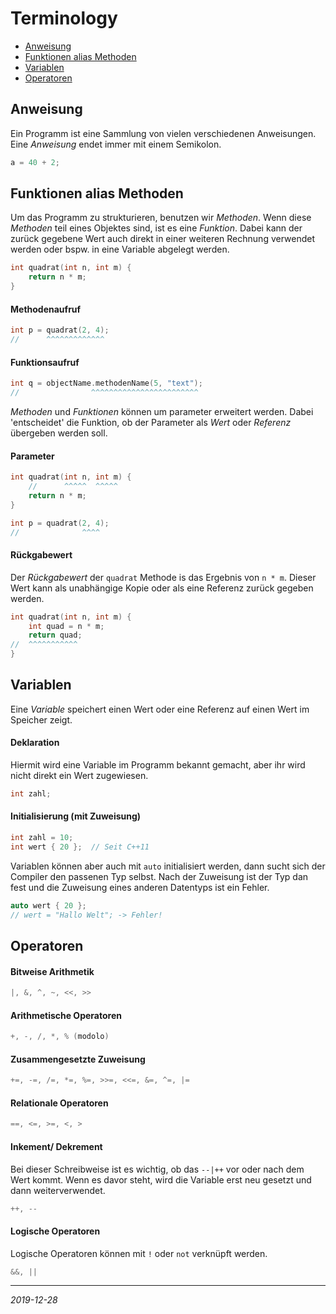 # Terminology

* [Anweisung](#anweisung)
* [Funktionen alias Methoden](#funktionen-alias-methoden)
* [Variablen](#variablen)
* [Operatoren](#operatoren)

## Anweisung

Ein Programm ist eine Sammlung von vielen verschiedenen Anweisungen. Eine
_Anweisung_ endet immer mit einem Semikolon.

```c
a = 40 + 2;
```

## Funktionen alias Methoden

Um das Programm zu strukturieren, benutzen wir _Methoden_. Wenn diese _Methoden_
teil eines Objektes sind, ist es eine _Funktion_. Dabei kann der zurück gegebene
Wert auch direkt in einer weiteren Rechnung verwendet werden oder bspw. in eine
Variable abgelegt werden.

```c
int quadrat(int n, int m) {
    return n * m;
}
```

#### Methodenaufruf

```c
int p = quadrat(2, 4);
//      ^^^^^^^^^^^^^
```

#### Funktionsaufruf

```c
int q = objectName.methodenName(5, "text");
//                ^^^^^^^^^^^^^^^^^^^^^^^^
```

_Methoden_ und _Funktionen_ können um parameter erweitert werden. Dabei
'entscheidet' die Funktion, ob der Parameter als _Wert_ oder _Referenz_
übergeben werden soll.

#### Parameter

```c
int quadrat(int n, int m) {
    //      ^^^^^  ^^^^^
    return n * m;
}
```

```c
int p = quadrat(2, 4);
//              ^^^^
```

#### Rückgabewert

Der _Rückgabewert_ der `quadrat` Methode is das Ergebnis von `n * m`. Dieser Wert
kann als unabhängige Kopie oder als eine Referenz zurück gegeben werden.

```c
int quadrat(int n, int m) {
    int quad = n * m;
    return quad;
//  ^^^^^^^^^^^
}
```

## Variablen

Eine _Variable_ speichert einen Wert oder eine Referenz auf einen Wert im Speicher
zeigt.

#### Deklaration

Hiermit wird eine Variable im Programm bekannt gemacht, aber ihr wird nicht
direkt ein Wert zugewiesen.

```c
int zahl;
```

#### Initialisierung (mit Zuweisung)

```c
int zahl = 10;
int wert { 20 };  // Seit C++11
```

Variablen können aber auch mit `auto` initialisiert werden, dann sucht sich der
Compiler den passenen Typ selbst. Nach der Zuweisung ist der Typ dan fest und
die Zuweisung eines anderen Datentyps ist ein Fehler.

```c
auto wert { 20 };
// wert = "Hallo Welt"; -> Fehler!
```

## Operatoren

#### Bitweise Arithmetik

```c
|, &, ^, ~, <<, >>
```

#### Arithmetische Operatoren

```c
+, -, /, *, % (modolo)
```

#### Zusammengesetzte Zuweisung

```c
+=, -=, /=, *=, %=, >>=, <<=, &=, ^=, |=
```

#### Relationale Operatoren

```c
==, <=, >=, <, >
```

#### Inkement/ Dekrement

Bei dieser Schreibweise ist es wichtig, ob das `--|++` vor oder nach dem Wert
kommt. Wenn es davor steht, wird die Variable erst neu gesetzt und dann
weiterverwendet.

```c
++, --
```

#### Logische Operatoren

Logische Operatoren können mit `!` oder `not` verknüpft werden.

```c
&&, ||
```

--------------------------------------------------------------------------------

_2019-12-28_

